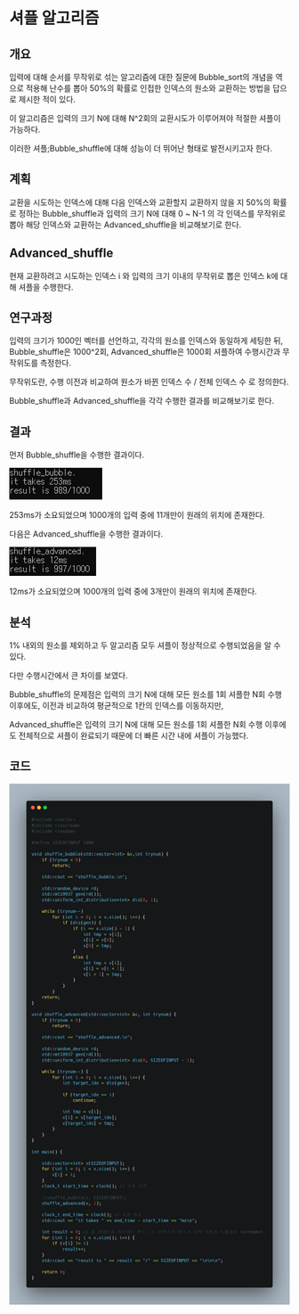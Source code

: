 # **셔플 알고리즘**



## 개요

입력에 대해 순서를 무작위로 섞는 알고리즘에 대한 질문에 Bubble_sort의 개념을 역으로 적용해 난수를 뽑아 50%의 확률로 인접한 인덱스의 원소와 교환하는 방법을 답으로 제시한 적이 있다.

이 알고리즘은 입력의 크기 N에 대해 N^2회의 교환시도가 이루어져야 적절한 셔플이 가능하다.

이러한 셔플;Bubble_shuffle에 대해 성능이 더 뛰어난 형태로 발전시키고자 한다.



## 계획

교환을 시도하는 인덱스에 대해 다음 인덱스와 교환할지 교환하지 않을 지 50%의 확률로 정하는 Bubble_shuffle과 입력의 크기 N에 대해 0 ~ N-1 의 각 인덱스를 무작위로 뽑아 해당 인덱스와 교환하는 Advanced_shuffle을 비교해보기로 한다.



## Advanced_shuffle

현재 교환하려고 시도하는 인덱스 i 와 입력의 크기 이내의 무작위로 뽑은 인덱스 k에 대해 셔플을 수행한다.



## 연구과정

입력의 크기가 1000인 벡터를 선언하고, 각각의 원소를 인덱스와 동일하게 세팅한 뒤, Bubble_shuffle은 1000^2회, Advanced_shuffle은 1000회 셔플하여 수행시간과 무작위도를 측정한다.

무작위도란, 수행 이전과 비교하여 원소가 바뀐 인덱스 수 / 전체 인덱스 수 로 정의한다.

Bubble_shuffle과 Advanced_shuffle을 각각 수행한 결과를 비교해보기로 한다.


## 결과

먼저 Bubble_shuffle을 수행한 결과이다.

![결과](https://github.com/SuhYC/AmateurGramer/blob/main/shuffle_algorithm/result_shuffle_bubble.png?raw=true)

253ms가 소요되었으며 1000개의 입력 중에 11개만이 원래의 위치에 존재한다.

다음은 Advanced_shuffle을 수행한 결과이다.

![결과](https://github.com/SuhYC/AmateurGramer/blob/main/shuffle_algorithm/result_shuffle_advanced.png?raw=true)

12ms가 소요되었으며 1000개의 입력 중에 3개만이 원래의 위치에 존재한다.

## 분석

1% 내외의 원소를 제외하고 두 알고리즘 모두 셔플이 정상적으로 수행되었음을 알 수 있다.

다만 수행시간에서 큰 차이를 보였다.

Bubble_shuffle의 문제점은 입력의 크기 N에 대해 모든 원소를 1회 셔플한 N회 수행 이후에도, 이전과 비교하여 평균적으로 1칸의 인덱스를 이동하지만,

Advanced_shuffle은 입력의 크기 N에 대해 모든 원소를 1회 셔플한 N회 수행 이후에도 전체적으로 셔플이 완료되기 때문에 더 빠른 시간 내에 셔플이 가능했다.

## 코드

![코드](https://github.com/SuhYC/AmateurGramer/blob/main/shuffle_algorithm/code.png?raw=true)

